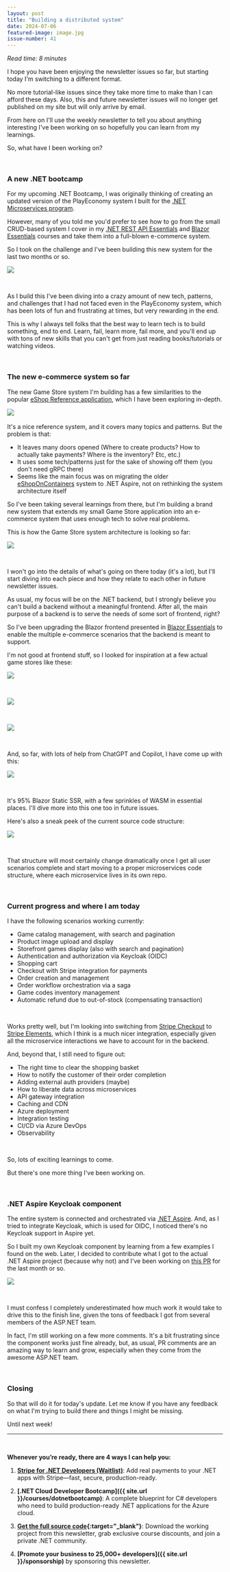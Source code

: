 ```yaml
---
layout: post
title: "Building a distributed system"
date: 2024-07-06
featured-image: image.jpg
issue-number: 41
---
```


*Read time: 8 minutes*
​

I hope you have been enjoying the newsletter issues so far, but starting today I'm switching to a different format. 

No more tutorial-like issues since they take more time to make than I can afford these days. Also, this and future newsletter issues will no longer get published on my site but will only arrive by email. 

From here on I'll use the weekly newsletter to tell you about anything interesting I've been working on so hopefully you can learn from my learnings.

So, what have I been working on?

​

### **A new .NET bootcamp**
For my upcoming .NET Bootcamp, I was originally thinking of creating an updated version of the PlayEconomy system I built for the [.NET Microservices program](https://dotnetmicroservices.com/).

However, many of you told me you'd prefer to see how to go from the small CRUD-based system I cover in my [.NET REST API Essentials](https://juliocasal.com/courses/dotnet-restapi-essentials) and [Blazor Essentials](https://juliocasal.com/courses/blazor-essentials) courses and take them into a full-blown e-commerce system.

So I took on the challenge and I've been building this new system for the last two months or so.


![](/assets/images/2024-07-06/4ghDFAZYvbFtvU3CTR72ZN-vkhTP2ek69C47YSKYA7AFx.jpeg)

​

As I build this I've been diving into a crazy amount of new tech, patterns, and challenges that I had not faced even in the PlayEconomy system, which has been lots of fun and frustrating at times, but very rewarding in the end.

This is why I always tell folks that the best way to learn tech is to build something, end to end. Learn, fail, learn more, fail more, and you'll end up with tons of new skills that you can't get from just reading books/tutorials or watching videos.

​

### **The new e-commerce system so far**
The new Game Store system I'm building has a few similarities to the popular [eShop Reference application](https://github.com/dotnet/eShop), which I have been exploring in-depth. 

![](https://github.com/dotnet/eShop/raw/main/img/eshop_architecture.png)
​

It's a nice reference system, and it covers many topics and patterns. But the problem is that:

*   <span>It leaves many doors opened (Where to create products? How to actually take payments? Where is the inventory? Etc, etc.)</span>
*   <span>It uses some tech/patterns just for the sake of showing off them (you don't need gRPC there)</span>
*   <span>Seems like the main focus was on migrating the older [eShopOnContainers](https://github.com/dotnet-architecture/eShopOnContainers) system to .NET Aspire, not on rethinking the system architecture itself</span>

So I've been taking several learnings from there, but I'm building a brand new system that extends my small Game Store application into an e-commerce system that uses enough tech to solve real problems.

This is how the Game Store system architecture is looking so far:


![](/assets/images/2024-07-06/4ghDFAZYvbFtvU3CTR72ZN-5oqyeyKpq9zCPX5kkm2XSg.jpeg)

​

I won't go into the details of what's going on there today (it's a lot), but I'll start diving into each piece and how they relate to each other in future newsletter issues.

As usual, my focus will be on the .NET backend, but I strongly believe you can't build a backend without a meaningful frontend. After all, the main purpose of a backend is to serve the needs of some sort of frontend, right?

So I've been upgrading the Blazor frontend presented in [Blazor Essentials](https://juliocasal.com/courses/blazor-essentials) to enable the multiple e-commerce scenarios that the backend is meant to support.

I'm not good at frontend stuff, so I looked for inspiration at a few actual game stores like these:


![](/assets/images/2024-07-06/4ghDFAZYvbFtvU3CTR72ZN-w35QrKisT56KfqRD62jKWR.jpeg)

​


![](/assets/images/2024-07-06/4ghDFAZYvbFtvU3CTR72ZN-G8qBzD4V265zyNtDwHfD3.jpeg)

​


![](/assets/images/2024-07-06/4ghDFAZYvbFtvU3CTR72ZN-dHbxjgu3iV3sJuQMEg3U9v.jpeg)

​

And, so far, with lots of help from ChatGPT and Copilot, I have come up with this:


![](/assets/images/2024-07-06/4ghDFAZYvbFtvU3CTR72ZN-udvPNkbWRwjbJ4aSAchRXA.jpeg)

​

It's 95% Blazor Static SSR, with a few sprinkles of WASM in essential places. I'll dive more into this one too in future issues.

Here's also a sneak peek of the current source code structure:


![](/assets/images/2024-07-06/4ghDFAZYvbFtvU3CTR72ZN-g3sFWGjdVWUPeAQE124inF.jpeg)

​

That structure will most certainly change dramatically once I get all user scenarios complete and start moving to a proper microservices code structure, where each microservice lives in its own repo.

​

### **Current progress and where I am today**
I have the following scenarios working currently:

*   <span>Game catalog management, with search and pagination</span>
*   <span>Product image upload and display</span>
*   <span>Storefront games display (also with search and pagination)</span>
*   <span>Authentication and authorization via Keycloak (OIDC)</span>
*   <span>Shopping cart </span>
*   <span>Checkout with Stripe integration for payments</span>
*   <span>Order creation and management</span>
*   <span>Order workflow orchestration via a saga</span>
*   <span>Game codes inventory management</span>
*   <span>Automatic refund due to out-of-stock (compensating transaction)</span>

​

Works pretty well, but I'm looking into switching from [Stripe Checkout](https://stripe.com/payments/checkout) to [Stripe Elements](https://stripe.com/payments/elements), which I think is a much nicer integration, especially given all the microservice interactions we have to account for in the backend.

And, beyond that, I still need to figure out:

*   <span>The right time to clear the shopping basket</span>
*   <span>How to notify the customer of their order completion</span>
*   <span>Adding external auth providers (maybe)</span>
*   <span>How to liberate data across microservices</span>
*   <span>API gateway integration</span>
*   <span>Caching and CDN</span>
*   <span>Azure deployment</span>
*   <span>Integration testing</span>
*   <span>CI/CD via Azure DevOps</span>
*   <span>Observability</span>

​

So, lots of exciting learnings to come.

But there's one more thing I've been working on.

​

### **.NET Aspire Keycloak component**
The entire system is connected and orchestrated via [.NET Aspire](https://learn.microsoft.com/en-us/dotnet/aspire/get-started/aspire-overview). And, as I tried to integrate Keycloak, which is used for OIDC, I noticed there's no Keycloak support in Aspire yet.

So I built my own Keycloak component by learning from a few examples I found on the web. Later, I decided to contribute what I got to the actual .NET Aspire project (because why not) and I've been working on [this PR](https://github.com/dotnet/aspire/pull/4289) for the last month or so.


![](/assets/images/2024-07-06/4ghDFAZYvbFtvU3CTR72ZN-vtN4vJv2u7bH9XumrC2XQ7.jpeg)

​

I must confess I completely underestimated how much work it would take to drive this to the finish line, given the tons of feedback I got from several members of the ASP.NET team.

In fact, I'm still working on a few more comments. It's a bit frustrating since the component works just fine already, but, as usual, PR comments are an amazing way to learn and grow, especially when they come from the awesome ASP.NET team.

​

### **Closing**
So that will do it for today's update. Let me know if you have any feedback on what I'm trying to build there and things I might be missing.

Until next week! 

---


<br/>


**Whenever you’re ready, there are 4 ways I can help you:**

1. **[​Stripe for .NET Developers (Waitlist)​](https://juliocasal.com/waitlist)**: Add real payments to your .NET apps with Stripe—fast, secure, production-ready.

2. **[.NET Cloud Developer Bootcamp]({{ site.url }}/courses/dotnetbootcamp)**: A complete blueprint for C# developers who need to build production-ready .NET applications for the Azure cloud.

3. **​[​Get the full source code](https://www.patreon.com/juliocasal){:target="_blank"}**: Download the working project from this newsletter, grab exclusive course discounts, and join a private .NET community.

4. **[Promote your business to 25,000+ developers]({{ site.url }}/sponsorship)** by sponsoring this newsletter.